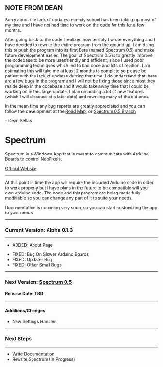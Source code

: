 ## NOTE FROM DEAN
Sorry about the lack of updates recently school has been taking up most of my time and I have not had time to work on the code for this for a few months.

After going back to the code I realized how terribly I wrote everything and I have decided to rewrite the entire program from the ground up. I am doing this to push the program into its first Beta (named Spectrum 0.5) and make future development easier. The goal of Spectrum 0.5 is to greatly improve the codebase to be more userfriendly and efficient, since I used poor programming techniques which led to bad code and lots of repition. I am estimating this will take me at least 2 months to complete so please be patient with the lack of updates durring that time. I do understand that there are a few bugs in the program and I will not be fixing those since most they reside deep in the codebase and it would take away time that I could be working on in this large update. I plan on adding a lot of new features (which I will disscuss at a later date) and rewriting many of the old ones.

In the mean time any bug reports are greatly appreciated and you can follow the development at the [Road Map](https://github.com/DeanSellas/Spectrum/projects/5), or [Spectrum 0.5 Branch](https://github.com/DeanSellas/Spectrum/)

\- Dean Sellas

# Spectrum
Spectrum is a Windows App that is meant to communicate with Arduino Boards to control NeoPixels.

[Official Website](http://deansellas.com/spectrum/)
***

At this point in time the app will require the included Arduino code in order to work properly but I have plans in the future to be compatible will your own Arduino code. The code and this program are being made fully modifiable so you can change any part of it to suite your needs.

Documentation is comming very soon, so you can start customizing the app to your needs!
***

### Current Version: [Alpha 0.1.3](https://github.com/DeanSellas/Spectrum/releases/tag/v0.1.3-alpha)
***
+ ADDED: About Page

- FIXED: Bug On Slower Arduino Boards
- FIXED: Updater Bug
- FIXED: Other Small Bugs
***
### Next Version: [Spectrum 0.5](https://github.com/DeanSellas/Spectrum/projects/5)
#### Release Date: TBD
***
#### Additions/Changes:
+ New Settings Handler

***
### Next Steps
***
+ Write Documentation
+ Rewrite Spectrum (In Progress)
